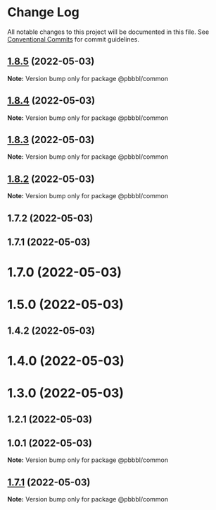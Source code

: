 # Change Log

All notable changes to this project will be documented in this file.
See [Conventional Commits](https://conventionalcommits.org) for commit guidelines.

## [1.8.5](https://github.com/pbbbl/pbbbl_modules/compare/@pbbbl/common@1.8.4...@pbbbl/common@1.8.5) (2022-05-03)

**Note:** Version bump only for package @pbbbl/common





## [1.8.4](https://github.com/pbbbl/pbbbl_modules/compare/@pbbbl/common@1.8.3...@pbbbl/common@1.8.4) (2022-05-03)

**Note:** Version bump only for package @pbbbl/common





## [1.8.3](https://github.com/pbbbl/pbbbl_modules/compare/@pbbbl/common@1.8.2...@pbbbl/common@1.8.3) (2022-05-03)

**Note:** Version bump only for package @pbbbl/common





## [1.8.2](https://github.com/pbbbl/pbbbl_modules/compare/@pbbbl/common@1.7.2...@pbbbl/common@1.8.2) (2022-05-03)

**Note:** Version bump only for package @pbbbl/common





## 1.7.2 (2022-05-03)



## 1.7.1 (2022-05-03)



# 1.7.0 (2022-05-03)



# 1.5.0 (2022-05-03)



## 1.4.2 (2022-05-03)



# 1.4.0 (2022-05-03)



# 1.3.0 (2022-05-03)



## 1.2.1 (2022-05-03)



## 1.0.1 (2022-05-03)

**Note:** Version bump only for package @pbbbl/common





## [1.7.1](https://github.com/pbbbl/pbbbl_modules/compare/v1.7.0...v1.7.1) (2022-05-03)

**Note:** Version bump only for package @pbbbl/common
